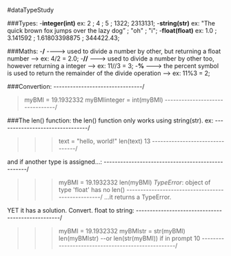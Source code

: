 #dataTypeStudy

###Types: 
-**integer(int)** ex: 2 ; 4 ; 5 ; 1322; 2313131;
-**string(str)** ex: "The quick brown fox jumps over the lazy dog” ; "oh" ; "i";
-**float(float)** ex: 1.0 ; 3.141592 ; 1.61803398875 ; 344422.43;


###Maths:
-**/** ----> used to divide a number by other, but returning a float number --> ex: 4/2 = 2.0;
-**//** ---> used to divide a number by other too, however returning a integer --> ex: 11//3 = 3;
-**%** ---> the percent symbol is used to return the remainder of the divide operation --> ex: 11%3 = 2;


###Convertion: 
--------------------------------/
>myBMI = 19.1932332
>myBMIinteger = int(myBMI)
--------------------------------/

###The len() function:
the len() function only works using string(str).
ex:
--------------------------------/
>>>text = "hello, world!"
>>>len(text)
13
--------------------------------/

and if another type is assigned...:
--------------------------------------------------/
>>>myBMI = 19.1932332
>>>len(myBMI)
*TypeError*: object of type 'float' has no len()
--------------------------------------------------/
...it returns a TypeError.

YET it has a solution. Convert. float to string:
--------------------------------------------------/
>>>myBMI = 19.1932332
>>>myBMIstr = str(myBMI)
>>>len(myBMIstr) --or len(str(myBMI)) if in prompt
10
--------------------------------------------------/

